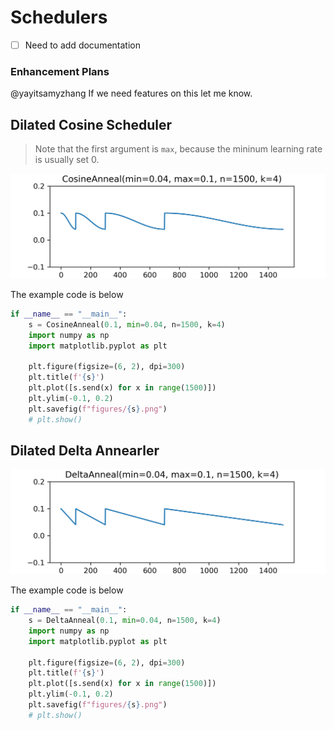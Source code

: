 # Schedulers

- [ ] Need to add documentation

### Enhancement Plans

@yayitsamyzhang If we need features on this let me know.

## Dilated Cosine Scheduler

> Note that the first argument is `max`, because the mininum learning rate is usually set 0.

![./figures/CosineAnneal(min=0.04,%20max=0.1,%20n=1500,%20k=4).png](./figures/CosineAnneal(min=0.04,%20max=0.1,%20n=1500,%20k=4).png)

The example code is below
```python
if __name__ == "__main__":
    s = CosineAnneal(0.1, min=0.04, n=1500, k=4)
    import numpy as np
    import matplotlib.pyplot as plt

    plt.figure(figsize=(6, 2), dpi=300)
    plt.title(f'{s}')
    plt.plot([s.send(x) for x in range(1500)])
    plt.ylim(-0.1, 0.2)
    plt.savefig(f"figures/{s}.png")
    # plt.show()
```

## Dilated Delta Annearler

![./figures/DeltaAnneal(min=0.04,%20max=0.1,%20n=1500,%20k=4).png](./figures/DeltaAnneal(min=0.04,%20max=0.1,%20n=1500,%20k=4).png)


The example code is below
```python
if __name__ == "__main__":
    s = DeltaAnneal(0.1, min=0.04, n=1500, k=4)
    import numpy as np
    import matplotlib.pyplot as plt

    plt.figure(figsize=(6, 2), dpi=300)
    plt.title(f'{s}')
    plt.plot([s.send(x) for x in range(1500)])
    plt.ylim(-0.1, 0.2)
    plt.savefig(f"figures/{s}.png")
    # plt.show()
```
